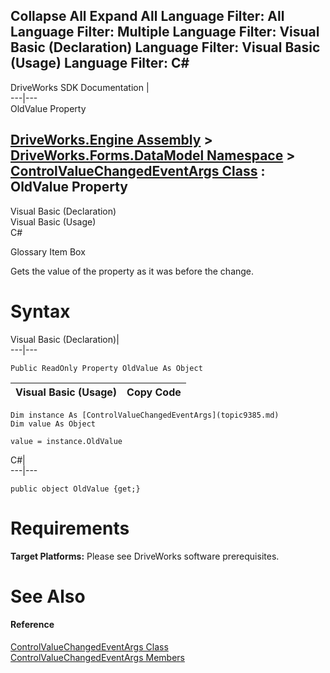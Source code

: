 Collapse All Expand All Language Filter: All  Language Filter: Multiple  Language Filter: Visual Basic (Declaration) Language Filter: Visual Basic (Usage) Language Filter: C#  
---  
DriveWorks SDK Documentation  |   
---|---  
OldValue Property   
  
[DriveWorks.Engine Assembly](topic2156.md) > [DriveWorks.Forms.DataModel Namespace](topic9371.md) > [ControlValueChangedEventArgs Class](topic9385.md) : OldValue Property  
---  
  
Visual Basic (Declaration)    
Visual Basic (Usage)    
C# 

Glossary Item Box

Gets the value of the property as it was before the change. 

# Syntax

Visual Basic (Declaration)|   
---|---  
      
    
    Public ReadOnly Property OldValue As Object  
  
Visual Basic (Usage)| Copy Code  
---|---  
      
    
    Dim instance As [ControlValueChangedEventArgs](topic9385.md)
    Dim value As Object
     
    value = instance.OldValue  
  
C#|   
---|---  
      
    
    public object OldValue {get;}  
  
# Requirements

**Target Platforms:** Please see DriveWorks software prerequisites.

# See Also

#### Reference

[ControlValueChangedEventArgs Class](topic9385.md)   
[ControlValueChangedEventArgs Members](topic9386.md)


